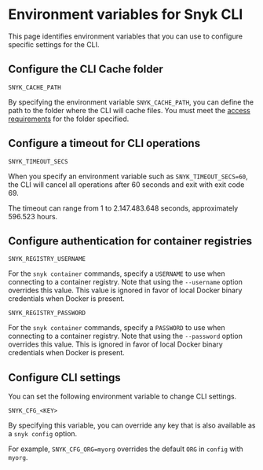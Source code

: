 # Environment variables for Snyk CLI

This page identifies environment variables that you can use to configure specific settings for the CLI.

## **Configure the CLI Cache folder**

`SNYK_CACHE_PATH`

By specifying the environment variable `SNYK_CACHE_PATH`, you can define the path to the folder where the CLI will cache files. You must meet the [access requirements](../security-concept-of-operations-for-snyk/access-requirements.md) for the folder specified.

## **Configure a timeout for CLI operations**

`SNYK_TIMEOUT_SECS`

When you specify an environment variable such as `SNYK_TIMEOUT_SECS=60`, the CLI will cancel all operations after 60 seconds and exit with exit code 69.

The timeout can range from 1 to 2.147.483.648 seconds, approximately 596.523 hours.&#x20;

## **Configure authentication for container registries**

`SNYK_REGISTRY_USERNAME`

For the `snyk container` commands, specify a `USERNAME` to use when connecting to a container registry. Note that using the `--username` option overrides this value. This value is ignored in favor of local Docker binary credentials when Docker is present.

`SNYK_REGISTRY_PASSWORD`

For the `snyk container` commands, specify a `PASSWORD` to use when connecting to a container registry. Note that using the `--password` option overrides this value. This is ignored in favor of local Docker binary credentials when Docker is present.

## **Configure CLI settings**

You can set the following environment variable to change CLI settings.

`SNYK_CFG_<KEY>`

By specifying this variable, you can override any key that is also available as a `snyk config` option.

For example, `SNYK_CFG_ORG=myorg` overrides the default `ORG` in `config` with `myorg`.
